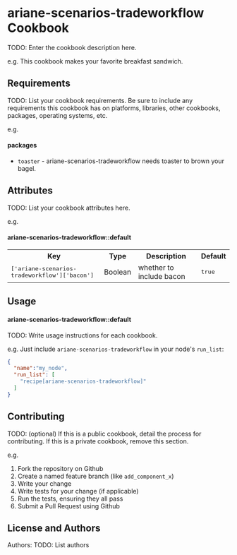 ariane-scenarios-tradeworkflow Cookbook
=======================================
TODO: Enter the cookbook description here.

e.g.
This cookbook makes your favorite breakfast sandwich.

Requirements
------------
TODO: List your cookbook requirements. Be sure to include any requirements this cookbook has on platforms, libraries, other cookbooks, packages, operating systems, etc.

e.g.
#### packages
- `toaster` - ariane-scenarios-tradeworkflow needs toaster to brown your bagel.

Attributes
----------
TODO: List your cookbook attributes here.

e.g.
#### ariane-scenarios-tradeworkflow::default
<table>
  <tr>
    <th>Key</th>
    <th>Type</th>
    <th>Description</th>
    <th>Default</th>
  </tr>
  <tr>
    <td><tt>['ariane-scenarios-tradeworkflow']['bacon']</tt></td>
    <td>Boolean</td>
    <td>whether to include bacon</td>
    <td><tt>true</tt></td>
  </tr>
</table>

Usage
-----
#### ariane-scenarios-tradeworkflow::default
TODO: Write usage instructions for each cookbook.

e.g.
Just include `ariane-scenarios-tradeworkflow` in your node's `run_list`:

```json
{
  "name":"my_node",
  "run_list": [
    "recipe[ariane-scenarios-tradeworkflow]"
  ]
}
```

Contributing
------------
TODO: (optional) If this is a public cookbook, detail the process for contributing. If this is a private cookbook, remove this section.

e.g.
1. Fork the repository on Github
2. Create a named feature branch (like `add_component_x`)
3. Write your change
4. Write tests for your change (if applicable)
5. Run the tests, ensuring they all pass
6. Submit a Pull Request using Github

License and Authors
-------------------
Authors: TODO: List authors
